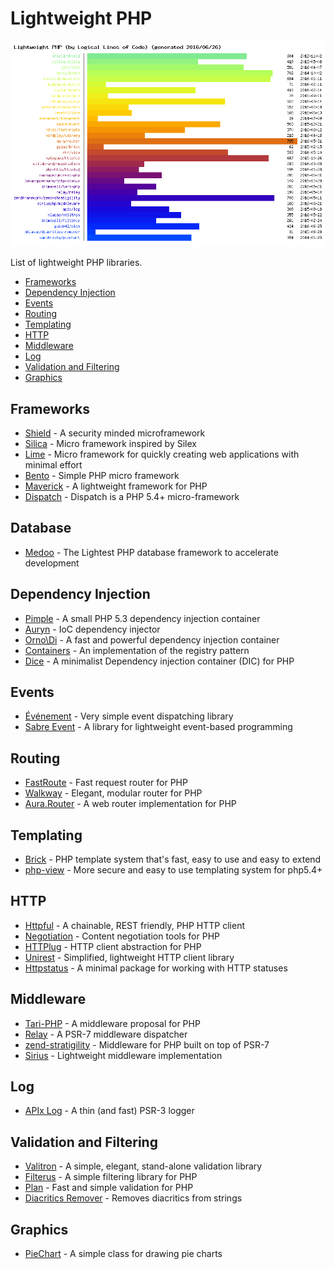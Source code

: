 Lightweight PHP
===============

![Lightweight PHP](weight.png)

List of lightweight PHP libraries.

- [Frameworks](#frameworks)
- [Dependency Injection](#dependency-injection)
- [Events](#events)
- [Routing](#routing)
- [Templating](#templating)
- [HTTP](#http)
- [Middleware](#middleware)
- [Log](#log)
- [Validation and Filtering](#validation-and-filtering)
- [Graphics](#graphics)

## Frameworks

* [Shield](https://github.com/enygma/shieldframework) - A security minded microframework
* [Silica](https://github.com/changloong/Silica) - Micro framework inspired by Silex
* [Lime](https://github.com/aheinze/Lime) - Micro framework for quickly creating web applications with minimal effort
* [Bento](https://github.com/nramenta/bento) - Simple PHP micro framework
* [Maverick](https://github.com/gunnar94/Maverick) - A lightweight framework for PHP
* [Dispatch](https://github.com/badphp/dispatch) - Dispatch is a PHP 5.4+ micro-framework

## Database

* [Medoo](https://github.com/catfan/Medoo) - The Lightest PHP database framework to accelerate development

## Dependency Injection

* [Pimple](https://github.com/fabpot/Pimple) - A small PHP 5.3 dependency injection container
* [Auryn](https://github.com/rdlowrey/Auryn) - IoC dependency injector
* [Orno\Di](https://github.com/orno/di) - A fast and powerful dependency injection container
* [Containers](https://github.com/chevronphp/containers) - An implementation of the registry pattern
* [Dice](https://github.com/Level-2/Dice) - A minimalist Dependency injection container (DIC) for PHP

## Events

* [Événement](https://github.com/igorw/evenement) - Very simple event dispatching library
* [Sabre Event](https://github.com/fruux/sabre-event) - A library for lightweight event-based programming

## Routing

* [FastRoute](https://github.com/nikic/FastRoute) - Fast request router for PHP
* [Walkway](https://github.com/mindplay-dk/walkway) - Elegant, modular router for PHP
* [Aura.Router](https://github.com/auraphp/Aura.Router) - A web router implementation for PHP

## Templating

* [Brick](https://github.com/gajus/brick) - PHP template system that's fast, easy to use and easy to extend
* [php-view](https://github.com/rkrx/php-view) - More secure and easy to use templating system for php5.4+

## HTTP

* [Httpful](https://github.com/nategood/httpful) - A chainable, REST friendly, PHP HTTP client
* [Negotiation](https://github.com/willdurand/Negotiation) - Content negotiation tools for PHP
* [HTTPlug](https://github.com/php-http/httplug) - HTTP client abstraction for PHP
* [Unirest](https://github.com/Mashape/unirest-php) - Simplified, lightweight HTTP client library
* [Httpstatus](https://github.com/lukasoppermann/http-status) - A minimal package for working with HTTP statuses

## Middleware

* [Tari-PHP](https://github.com/ircmaxell/Tari-PHP) - A middleware proposal for PHP
* [Relay](https://github.com/relayphp/Relay.Relay) - A PSR-7 middleware dispatcher
* [zend-stratigility](https://github.com/zendframework/zend-stratigility) - Middleware for PHP built on top of PSR-7
* [Sirius](https://github.com/siriusphp/middleware) - Lightweight middleware implementation

## Log

* [APIx Log](https://github.com/frqnck/apix-log) - A thin (and fast) PSR-3 logger

## Validation and Filtering

* [Valitron](https://github.com/vlucas/valitron) - A simple, elegant, stand-alone validation library
* [Filterus](https://github.com/ircmaxell/filterus) - A simple filtering library for PHP
* [Plan](https://github.com/guide42/plan) - Fast and simple validation for PHP
* [Diacritics Remover](https://github.com/mhlavac/diacritics-remover) - Removes diacritics from strings

## Graphics

* [PieChart](https://github.com/SamChristy/PieChart) - A simple class for drawing pie charts
